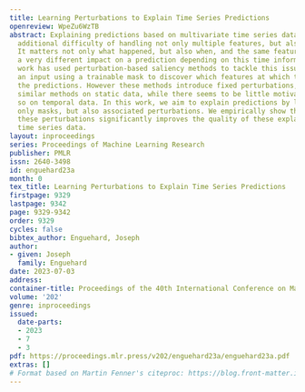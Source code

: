 ```yaml
---
title: Learning Perturbations to Explain Time Series Predictions
openreview: WpeZu6WzTB
abstract: Explaining predictions based on multivariate time series data carries the
  additional difficulty of handling not only multiple features, but also time dependencies.
  It matters not only what happened, but also when, and the same feature could have
  a very different impact on a prediction depending on this time information. Previous
  work has used perturbation-based saliency methods to tackle this issue, perturbing
  an input using a trainable mask to discover which features at which times are driving
  the predictions. However these methods introduce fixed perturbations, inspired from
  similar methods on static data, while there seems to be little motivation to do
  so on temporal data. In this work, we aim to explain predictions by learning not
  only masks, but also associated perturbations. We empirically show that learning
  these perturbations significantly improves the quality of these explanations on
  time series data.
layout: inproceedings
series: Proceedings of Machine Learning Research
publisher: PMLR
issn: 2640-3498
id: enguehard23a
month: 0
tex_title: Learning Perturbations to Explain Time Series Predictions
firstpage: 9329
lastpage: 9342
page: 9329-9342
order: 9329
cycles: false
bibtex_author: Enguehard, Joseph
author:
- given: Joseph
  family: Enguehard
date: 2023-07-03
address: 
container-title: Proceedings of the 40th International Conference on Machine Learning
volume: '202'
genre: inproceedings
issued:
  date-parts:
  - 2023
  - 7
  - 3
pdf: https://proceedings.mlr.press/v202/enguehard23a/enguehard23a.pdf
extras: []
# Format based on Martin Fenner's citeproc: https://blog.front-matter.io/posts/citeproc-yaml-for-bibliographies/
---
```

